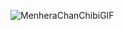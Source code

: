 ![MenheraChanChibiGIF](https://github.com/NebuulaMods/NebuulaMods/assets/160175924/9e25451f-b15a-4ea6-b6d0-9cf85eda3d4b)

